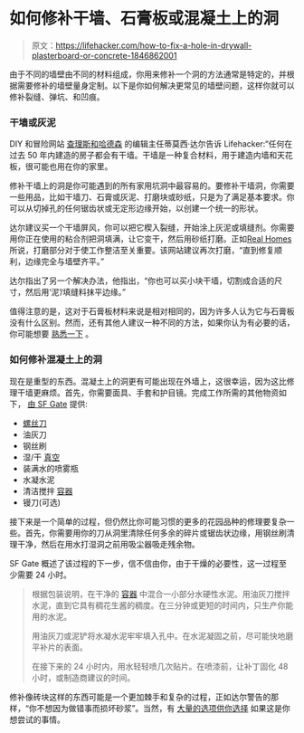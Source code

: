 # 如何修补干墙、石膏板或混凝土上的洞

> 原文：<https://lifehacker.com/how-to-fix-a-hole-in-drywall-plasterboard-or-concrete-1846862001>

由于不同的墙壁由不同的材料组成，你用来修补一个洞的方法通常是特定的，并根据需要修补的墙壁量身定制。以下是你如何解决更常见的墙壁问题，这样你就可以修补裂缝、弹坑、和凹痕。



### 干墙或灰泥

DIY 和冒险网站 [查理斯和哈德森](https://charlesandhudson.com/about/) 的编辑主任蒂莫西·达尔告诉 Lifehacker:“任何在过去 50 年内建造的房子都会有干墙。干墙是一种复合材料，用于建造内墙和天花板，很可能也用在你的家里。

修补干墙上的洞是你可能遇到的所有家用坑洞中最容易的。要修补干墙洞，你需要一些用品，比如干墙刀、石膏或灰泥、打磨块或砂纸，只是为了满足基本要求。你可以从切掉孔的任何锯齿状或无定形边缘开始，以创建一个统一的形状。

达尔建议买一个干墙屏风，你可以把它楔入裂缝，开始涂上灰泥或填缝剂。你需要用你正在使用的粘合剂把洞填满，让它变干，然后用砂纸打磨。正如[Real Homes](https://www.realhomes.com/advice/how-to-fix-a-hole-in-the-wall)所说，打磨部分对于使工作整洁至关重要。该网站建议再次打磨，“直到修复顺利，边缘完全与墙壁齐平。”

达尔指出了另一个解决办法，他指出，“你也可以买小块干墙，切割成合适的尺寸，然后用‘泥’/填缝料抹平边缘。”

值得注意的是，这对于石膏板材料来说是相对相同的，因为许多人认为它与石膏板没有什么区别。然而，还有其他人建议一种不同的方法，如果你认为有必要的话，你可能想要 [熟悉一下](https://www.realhomes.com/advice/how-to-fix-a-hole-in-the-wall) 。

### 如何修补混凝土上的洞

现在是重型的东西。混凝土上的洞更有可能出现在外墙上，这很幸运，因为这比修理干墙更麻烦。首先，你需要面具、手套和护目镜。完成工作所需的其他物资如下， [由 SF Gate](https://homeguides.sfgate.com/fill-hole-exterior-concrete-wall-home-before-painting-29891.html) 提供:

*   [螺丝刀](https://www.walmart.com/search/?query=screwdriver)
*   油灰刀
*   钢丝刷
*   湿/干 [真空](https://www.dyson.com/en)
*   装满水的喷雾瓶
*   水凝水泥
*   清洁搅拌 [容器](https://www.walmart.com/search/?query=container)
*   镘刀(可选)

接下来是一个简单的过程，但仍然比你可能习惯的更多的花园品种的修理要复杂一些。首先，你需要用你的刀从洞里清除任何多余的碎片或锯齿状边缘，用钢丝刷清理干净，然后在用水打湿洞之前用吸尘器吸走残余物。

SF Gate 概述了该过程的下一步，信不信由你，由于干燥的必要性，这一过程至少需要 24 小时。

> 根据包装说明，在干净的 [容器](https://www.walmart.com/search/?query=container) 中混合一小部分水硬性水泥。用油灰刀搅拌水泥，直到它具有稠花生酱的稠度。在三分钟或更短的时间内，只生产你能用的水泥。
> 
> 用油灰刀或泥铲将水凝水泥牢牢填入孔中。在水泥凝固之前，尽可能快地磨平补片的表面。
> 
> 在接下来的 24 小时内，用水轻轻喷几次贴片。在喷漆前，让补丁固化 48 小时，或制造商建议的时间。

修补像砖块这样的东西可能是一个更加棘手和复杂的过程，正如达尔警告的那样，“你不想因为做错事而损坏砂浆”。当然，有 [大量的选项供你选择](https://diyhomeownerhero.com/brick-patching/#:~:text=Use%20silicone%20caulk%20to%20fill,debris%20and%20pieces%20of%20brick.) 如果这是你想尝试的事情。